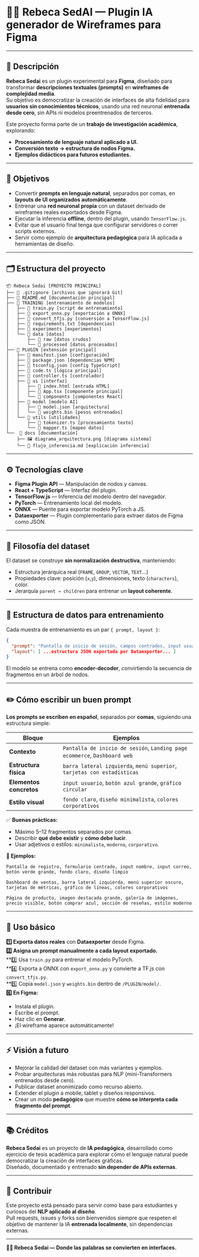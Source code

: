 
# 🌙✨ Rebeca SedAI — Plugin IA generador de Wireframes para Figma

---

## 📌 Descripción

**Rebeca Sedai** es un plugin experimental para **Figma**, diseñado para transformar **descripciones textuales (prompts)** en **wireframes de complejidad media**.  
Su objetivo es democratizar la creación de interfaces de alta fidelidad para **usuarios sin conocimientos técnicos**, usando una red neuronal **entrenada desde cero**, sin APIs ni modelos preentrenados de terceros.

Este proyecto forma parte de un **trabajo de investigación académica**, explorando:
- **Procesamiento de lenguaje natural aplicado a UI.**
- **Conversión texto → estructura de nodos Figma.**
- **Ejemplos didácticos para futuros estudiantes.**

---

## 🎯 Objetivos

- Convertir **prompts en lenguaje natural**, separados por comas, en **layouts de UI organizados automáticamente**.
- Entrenar una **red neuronal propia** con un dataset derivado de wireframes reales exportados desde Figma.
- Ejecutar la inferencia **offline**, dentro del plugin, usando `TensorFlow.js`.
- Evitar que el usuario final tenga que configurar servidores o correr scripts externos.
- Servir como ejemplo de **arquitectura pedagógica** para IA aplicada a herramientas de diseño.

---

## 🗂️ Estructura del proyecto

```
📦 Rebeca Sedai [PROYECTO PRINCIPAL]
├── 📄 .gitignore [archivos que ignorará Git]
├── 📄 README.md [documentación principal]
├── 📂 TRAINING [entrenamiento de modelos]
│   ├── 📄 train.py [script de entrenamiento]
│   ├── 📄 export_onnx.py [exportación a ONNX]
│   ├── 📄 convert_tfjs.py [conversión a TensorFlow.js]
│   ├── 📄 requirements.txt [dependencias]
│   ├── 📂 experiments [experimentos]
│   └── 📂 data [datos]
│       ├── 📂 raw [datos crudos]
│       └── 📂 processed [datos procesados]
├── 📂 PLUGIN [extensión principal]
│   ├── 📄 manifest.json [configuración]
│   ├── 📄 package.json [dependencias NPM]
│   ├── 📄 tsconfig.json [config TypeScript]
│   ├── 📄 code.ts [lógica principal]
│   ├── 📄 controller.ts [controlador]
│   ├── 📂 ui [interfaz]
│   │   ├── 📄 index.html [entrada HTML]
│   │   ├── 📄 App.tsx [componente principal]
│   │   └── 📂 components [componentes React]
│   ├── 📂 model [modelo AI]
│   │   ├── 📄 model.json [arquitectura]
│   │   └── 📄 weights.bin [pesos entrenados]
│   └── 📂 utils [utilidades]
│       ├── 📄 tokenizer.ts [procesamiento texto]
│       └── 📄 mapper.ts [mapeo datos]
└──  📂 docs [documentación]
    ├── 🖼️ diagrama_arquitectura.png [diagrama sistema]
    └── 📝 flujo_inferencia.md [explicación inferencia]
```

---

## ⚙️ Tecnologías clave

- **Figma Plugin API** — Manipulación de nodos y canvas.
- **React + TypeScript** — Interfaz del plugin.
- **TensorFlow.js** — Inferencia del modelo dentro del navegador.
- **PyTorch** — Entrenamiento local del modelo.
- **ONNX** — Puente para exportar modelo PyTorch a JS.
- **Dataexporter** — Plugin complementario para extraer datos de Figma como JSON.

---

## 🔑 Filosofía del dataset

El dataset se construye **sin normalización destructiva**, manteniendo:
- Estructura jerárquica real (`FRAME`, `GROUP`, `VECTOR`, `TEXT`…)
- Propiedades clave: posición (`x`,`y`), dimensiones, texto (`characters`), color.
- Jerarquía `parent → children` para entrenar un **layout coherente**.

---

## 🧩 Estructura de datos para entrenamiento

Cada muestra de entrenamiento es un par `{ prompt, layout }`:
```json
{
  "prompt": "Pantalla de inicio de sesión, campos centrados, input usuario, input contraseña, botón azul grande, fondo claro, diseño minimalista",
  "layout": [ ...estructura JSON exportada por Dataexporter... ]
}
```

El modelo se entrena como **encoder-decoder**, convirtiendo la secuencia de fragmentos en un árbol de nodos.

---

## ✏️ Cómo escribir un buen prompt

**Los prompts se escriben en español**, separados por **comas**, siguiendo una estructura simple:

| Bloque | Ejemplos |
|--------|----------|
| **Contexto** | `Pantalla de inicio de sesión`, `Landing page ecommerce`, `Dashboard web` |
| **Estructura física** | `barra lateral izquierda`, `menú superior`, `tarjetas con estadísticas` |
| **Elementos concretos** | `input usuario`, `botón azul grande`, `gráfico circular` |
| **Estilo visual** | `fondo claro`, `diseño minimalista`, `colores corporativos` |

✅ **Buenas prácticas:**
- Máximo 5–12 fragmentos separados por comas.
- Describir **qué debe existir** y **cómo debe lucir**.
- Usar adjetivos o estilos: `minimalista`, `moderno`, `corporativo`.

**📌 Ejemplos:**

```prompt
Pantalla de registro, formulario centrado, input nombre, input correo, botón verde grande, fondo claro, diseño limpio
```

```
Dashboard de ventas, barra lateral izquierda, menú superior oscuro, tarjetas de métricas, gráfico de líneas, colores corporativos
```

```
Página de producto, imagen destacada grande, galería de imágenes, precio visible, botón comprar azul, sección de reseñas, estilo moderno
```

---

## 🚀 Uso básico

**1️⃣ Exporta datos reales** con **Dataexporter** desde Figma.  
**2️⃣ Asigna un prompt manualmente a cada layout exportado.**  
**3️⃣ Usa `train.py` para entrenar el modelo PyTorch.  
**4️⃣ Exporta a ONNX con `export_onnx.py` y convierte a TF.js con `convert_tfjs.py`.  
**5️⃣ Copia `model.json` y `weights.bin` dentro de `/PLUGIN/model/`.  
**6️⃣ En Figma:**  
- Instala el plugin.
- Escribe el prompt.
- Haz clic en **Generar**.
- ¡El wireframe aparece automáticamente!

---

## ⚡ Visión a futuro

- Mejorar la calidad del dataset con más variantes y ejemplos.
- Probar arquitecturas más robustas para NLP (mini-Transformers entrenados desde cero).
- Publicar dataset anonimizado como recurso abierto.
- Extender el plugin a mobile, tablet y diseños responsivos.
- Crear un modo **pedagógico** que muestre **cómo se interpreta cada fragmento del prompt**.

---

## 📚 Créditos

**Rebeca Sedai** es un proyecto de **IA pedagógica**, desarrollado como ejercicio de tesis académica para explorar cómo el lenguaje natural puede democratizar la creación de interfaces gráficas.  
Diseñado, documentado y entrenado **sin depender de APIs externas**.

---

## 🫶 Contribuir

Este proyecto está pensado para servir como base para estudiantes y curiosos del **NLP aplicado al diseño**.  
Pull requests, issues y forks son bienvenidos siempre que respeten el objetivo de mantener la IA **entrenada localmente**, sin dependencias externas.

---

**🧙‍♀️ Rebeca Sedai — Donde las palabras se convierten en interfaces.**
